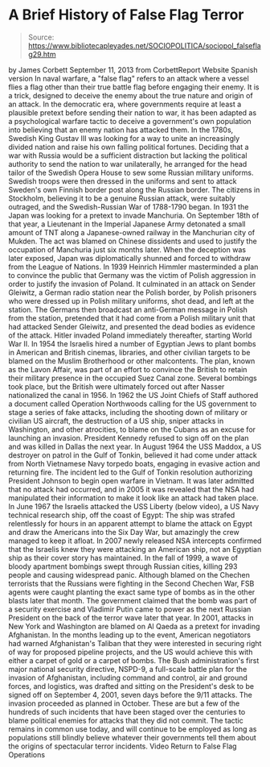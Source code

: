 # A Brief History of False Flag Terror

> Source: https://www.bibliotecapleyades.net/SOCIOPOLITICA/sociopol_falseflag29.htm

by James Corbett September 11, 2013 from CorbettReport Website
Spanish version
In naval warfare, a "false flag" refers to an attack where a vessel flies a flag other than their true battle flag before engaging their enemy.
It is a trick, designed to deceive the enemy about the true nature and origin of an attack.
In the democratic era, where governments require at least a plausible pretext before sending their nation to war, it has been adapted as a psychological warfare tactic to deceive a government's own population into believing that an enemy nation has attacked them.
In the 1780s, Swedish King Gustav III was looking for a way to unite an increasingly divided nation and raise his own falling political fortunes.
Deciding that a war with Russia would be a sufficient distraction but lacking the political authority to send the nation to war unilaterally, he arranged for the head tailor of the Swedish Opera House to sew some Russian military uniforms.
Swedish troops were then dressed in the uniforms and sent to attack Sweden's own Finnish border post along the Russian border. The citizens in Stockholm, believing it to be a genuine Russian attack, were suitably outraged, and the Swedish-Russian War of 1788-1790 began.
In 1931 the Japan was looking for a pretext to invade Manchuria. On September 18th of that year, a Lieutenant in the Imperial Japanese Army detonated a small amount of TNT along a Japanese-owned railway in the Manchurian city of Mukden.
The act was blamed on Chinese dissidents and used to justify the occupation of Manchuria just six months later. When the deception was later exposed, Japan was diplomatically shunned and forced to withdraw from the League of Nations.
In 1939 Heinrich Himmler masterminded a plan to convince the public that Germany was the victim of Polish aggression in order to justify the invasion of Poland.
It culminated in an attack on Sender Gleiwitz, a German radio station near the Polish border, by Polish prisoners who were dressed up in Polish military uniforms, shot dead, and left at the station.
The Germans then broadcast an anti-German message in Polish from the station, pretended that it had come from a Polish military unit that had attacked Sender Gleiwitz, and presented the dead bodies as evidence of the attack. Hitler invaded Poland immediately thereafter, starting World War II.
In 1954 the Israelis hired a number of Egyptian Jews to plant bombs in American and British cinemas, libraries, and other civilian targets to be blamed on the Muslim Brotherhood or other malcontents.
The plan, known as the Lavon Affair, was part of an effort to convince the British to retain their military presence in the occupied Suez Canal zone. Several bombings took place, but the British were ultimately forced out after Nasser nationalized the canal in 1956.
In 1962 the US Joint Chiefs of Staff authored a document called Operation Northwoods calling for the US government to stage a series of fake attacks, including the shooting down of military or civilian US aircraft, the destruction of a US ship, sniper attacks in Washington, and other atrocities, to blame on the Cubans as an excuse for launching an invasion.
President Kennedy refused to sign off on the plan and was killed in Dallas the next year.
In August 1964 the USS Maddox, a US destroyer on patrol in the Gulf of Tonkin, believed it had come under attack from North Vietnamese Navy torpedo boats, engaging in evasive action and returning fire.
The incident led to the Gulf of Tonkin resolution authorizing President Johnson to begin open warfare in Vietnam. It was later admitted that no attack had occurred, and in 2005 it was revealed that the NSA had manipulated their information to make it look like an attack had taken place.
In June 1967 the Israelis attacked the USS Liberty (below video), a US Navy technical research ship, off the coast of Egypt:
The ship was strafed relentlessly for hours in an apparent attempt to blame the attack on Egypt and draw the Americans into the Six Day War, but amazingly the crew managed to keep it afloat.
In 2007 newly released NSA intercepts confirmed that the Israelis knew they were attacking an American ship, not an Egyptian ship as their cover story has maintained.
In the fall of 1999, a wave of bloody apartment bombings swept through Russian cities, killing 293 people and causing widespread panic.
Although blamed on the Chechen terrorists that the Russians were fighting in the Second Chechen War, FSB agents were caught planting the exact same type of bombs as in the other blasts later that month.
The government claimed that the bomb was part of a security exercise and Vladimir Putin came to power as the next Russian President on the back of the terror wave later that year.
In 2001, attacks in New York and Washington are blamed on Al Qaeda as a pretext for invading Afghanistan.
In the months leading up to the event, American negotiators had warned Afghanistan's Taliban that they were interested in securing right of way for proposed pipeline projects, and the US would achieve this with either a carpet of gold or a carpet of bombs.
The Bush administration's first major national security directive, NSPD-9, a full-scale battle plan for the invasion of Afghanistan, including command and control, air and ground forces, and logistics, was drafted and sitting on the President's desk to be signed off on September 4, 2001, seven days before the 9/11 attacks.
The invasion proceeded as planned in October.
These are but a few of the hundreds of such incidents that have been staged over the centuries to blame political enemies for attacks that they did not commit.
The tactic remains in common use today, and will continue to be employed as long as populations still blindly believe whatever their governments tell them about the origins of spectacular terror incidents.
Video
Return to False Flag Operations
